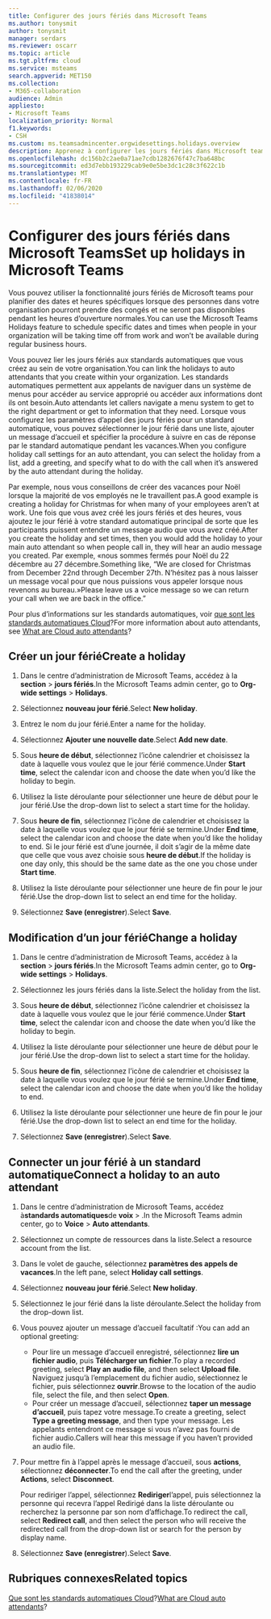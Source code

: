 ```yaml
---
title: Configurer des jours fériés dans Microsoft Teams
ms.author: tonysmit
author: tonysmit
manager: serdars
ms.reviewer: oscarr
ms.topic: article
ms.tgt.pltfrm: cloud
ms.service: msteams
search.appverid: MET150
ms.collection:
- M365-collaboration
audience: Admin
appliesto:
- Microsoft Teams
localization_priority: Normal
f1.keywords:
- CSH
ms.custom: ms.teamsadmincenter.orgwidesettings.holidays.overview
description: Apprenez à configurer les jours fériés dans Microsoft teams et à les connecter à votre standard automatique.
ms.openlocfilehash: dc156b2c2ae0a71ae7cdb1282676f47c7ba648bc
ms.sourcegitcommit: ed3d7ebb193229cab9e0e5be3dc1c28c3f622c1b
ms.translationtype: MT
ms.contentlocale: fr-FR
ms.lasthandoff: 02/06/2020
ms.locfileid: "41838014"
---
```

# <a name="set-up-holidays-in-microsoft-teams"></a><span data-ttu-id="b8c4b-103">Configurer des jours fériés dans Microsoft Teams</span><span class="sxs-lookup"><span data-stu-id="b8c4b-103">Set up holidays in Microsoft Teams</span></span>

<span data-ttu-id="b8c4b-104">Vous pouvez utiliser la fonctionnalité jours fériés de Microsoft teams pour planifier des dates et heures spécifiques lorsque des personnes dans votre organisation pourront prendre des congés et ne seront pas disponibles pendant les heures d’ouverture normales.</span><span class="sxs-lookup"><span data-stu-id="b8c4b-104">You can use the Microsoft Teams Holidays feature to schedule specific dates and times when people in your organization will be taking time off from work and won’t be available during regular business hours.</span></span> 

<span data-ttu-id="b8c4b-105">Vous pouvez lier les jours fériés aux standards automatiques que vous créez au sein de votre organisation.</span><span class="sxs-lookup"><span data-stu-id="b8c4b-105">You can link the holidays to auto attendants that you create within your organization.</span></span> <span data-ttu-id="b8c4b-106">Les standards automatiques permettent aux appelants de naviguer dans un système de menus pour accéder au service approprié ou accéder aux informations dont ils ont besoin.</span><span class="sxs-lookup"><span data-stu-id="b8c4b-106">Auto attendants let callers navigate a menu system to get to the right department or get to information that they need.</span></span> <span data-ttu-id="b8c4b-107">Lorsque vous configurez les paramètres d’appel des jours fériés pour un standard automatique, vous pouvez sélectionner le jour férié dans une liste, ajouter un message d’accueil et spécifier la procédure à suivre en cas de réponse par le standard automatique pendant les vacances.</span><span class="sxs-lookup"><span data-stu-id="b8c4b-107">When you configure holiday call settings for an auto attendant, you can select the holiday from a list, add a greeting, and specify what to do with the call when it’s answered by the auto attendant during the holiday.</span></span>

<span data-ttu-id="b8c4b-108">Par exemple, nous vous conseillons de créer des vacances pour Noël lorsque la majorité de vos employés ne le travaillent pas.</span><span class="sxs-lookup"><span data-stu-id="b8c4b-108">A good example is creating a holiday for Christmas for when many of your employees aren’t at work.</span></span> <span data-ttu-id="b8c4b-109">Une fois que vous avez créé les jours fériés et des heures, vous ajoutez le jour férié à votre standard automatique principal de sorte que les participants puissent entendre un message audio que vous avez créé.</span><span class="sxs-lookup"><span data-stu-id="b8c4b-109">After you create the holiday and set times, then you would add the holiday to your main auto attendant so when people call in, they will hear an audio message you created.</span></span> <span data-ttu-id="b8c4b-110">Par exemple, «nous sommes fermés pour Noël du 22 décembre au 27 décembre.</span><span class="sxs-lookup"><span data-stu-id="b8c4b-110">Something like, “We are closed for Christmas from December 22nd through December 27th.</span></span> <span data-ttu-id="b8c4b-111">N’hésitez pas à nous laisser un message vocal pour que nous puissions vous appeler lorsque nous revenons au bureau.»</span><span class="sxs-lookup"><span data-stu-id="b8c4b-111">Please leave us a voice message so we can return your call when we are back in the office.”</span></span>

<span data-ttu-id="b8c4b-112">Pour plus d’informations sur les standards automatiques, voir [que sont les standards automatiques Cloud](what-are-phone-system-auto-attendants.md)?</span><span class="sxs-lookup"><span data-stu-id="b8c4b-112">For more information about auto attendants, see [What are Cloud auto attendants](what-are-phone-system-auto-attendants.md)?</span></span>  

## <a name="create-a-holiday"></a><span data-ttu-id="b8c4b-113">Créer un jour férié</span><span class="sxs-lookup"><span data-stu-id="b8c4b-113">Create a holiday</span></span>

1. <span data-ttu-id="b8c4b-114">Dans le centre d’administration de Microsoft Teams, accédez à la **section** > **jours fériés**.</span><span class="sxs-lookup"><span data-stu-id="b8c4b-114">In the Microsoft Teams admin center, go to **Org-wide settings** > **Holidays**.</span></span>

2. <span data-ttu-id="b8c4b-115">Sélectionnez **nouveau jour férié**.</span><span class="sxs-lookup"><span data-stu-id="b8c4b-115">Select **New holiday**.</span></span>

3. <span data-ttu-id="b8c4b-116">Entrez le nom du jour férié.</span><span class="sxs-lookup"><span data-stu-id="b8c4b-116">Enter a name for the holiday.</span></span>

4. <span data-ttu-id="b8c4b-117">Sélectionnez **Ajouter une nouvelle date**.</span><span class="sxs-lookup"><span data-stu-id="b8c4b-117">Select **Add new date**.</span></span>

5. <span data-ttu-id="b8c4b-118">Sous **heure de début**, sélectionnez l’icône calendrier et choisissez la date à laquelle vous voulez que le jour férié commence.</span><span class="sxs-lookup"><span data-stu-id="b8c4b-118">Under **Start time**, select the calendar icon and choose the date when you’d like the holiday to begin.</span></span>

6. <span data-ttu-id="b8c4b-119">Utilisez la liste déroulante pour sélectionner une heure de début pour le jour férié.</span><span class="sxs-lookup"><span data-stu-id="b8c4b-119">Use the drop-down list to select a start time for the holiday.</span></span>

7. <span data-ttu-id="b8c4b-120">Sous **heure de fin**, sélectionnez l’icône de calendrier et choisissez la date à laquelle vous voulez que le jour férié se termine.</span><span class="sxs-lookup"><span data-stu-id="b8c4b-120">Under **End time**, select the calendar icon and choose the date when you’d like the holiday to end.</span></span> <span data-ttu-id="b8c4b-121">Si le jour férié est d’une journée, il doit s’agir de la même date que celle que vous avez choisie sous **heure de début**.</span><span class="sxs-lookup"><span data-stu-id="b8c4b-121">If the holiday is one day only, this should be the same date as the one you chose under **Start time**.</span></span>

8. <span data-ttu-id="b8c4b-122">Utilisez la liste déroulante pour sélectionner une heure de fin pour le jour férié.</span><span class="sxs-lookup"><span data-stu-id="b8c4b-122">Use the drop-down list to select an end time for the holiday.</span></span>

9. <span data-ttu-id="b8c4b-123">Sélectionnez **Save (enregistrer**).</span><span class="sxs-lookup"><span data-stu-id="b8c4b-123">Select **Save**.</span></span>

## <a name="change-a-holiday"></a><span data-ttu-id="b8c4b-124">Modification d’un jour férié</span><span class="sxs-lookup"><span data-stu-id="b8c4b-124">Change a holiday</span></span>

1. <span data-ttu-id="b8c4b-125">Dans le centre d’administration de Microsoft Teams, accédez à la **section** > **jours fériés**.</span><span class="sxs-lookup"><span data-stu-id="b8c4b-125">In the Microsoft Teams admin center, go to **Org-wide settings** > **Holidays**.</span></span>

2. <span data-ttu-id="b8c4b-126">Sélectionnez les jours fériés dans la liste.</span><span class="sxs-lookup"><span data-stu-id="b8c4b-126">Select the holiday from the list.</span></span>

3. <span data-ttu-id="b8c4b-127">Sous **heure de début**, sélectionnez l’icône calendrier et choisissez la date à laquelle vous voulez que le jour férié commence.</span><span class="sxs-lookup"><span data-stu-id="b8c4b-127">Under **Start time**, select the calendar icon and choose the date when you’d like the holiday to begin.</span></span>

4. <span data-ttu-id="b8c4b-128">Utilisez la liste déroulante pour sélectionner une heure de début pour le jour férié.</span><span class="sxs-lookup"><span data-stu-id="b8c4b-128">Use the drop-down list to select a start time for the holiday.</span></span>

5. <span data-ttu-id="b8c4b-129">Sous **heure de fin**, sélectionnez l’icône de calendrier et choisissez la date à laquelle vous voulez que le jour férié se termine.</span><span class="sxs-lookup"><span data-stu-id="b8c4b-129">Under **End time**, select the calendar icon and choose the date when you’d like the holiday to end.</span></span> 

6. <span data-ttu-id="b8c4b-130">Utilisez la liste déroulante pour sélectionner une heure de fin pour le jour férié.</span><span class="sxs-lookup"><span data-stu-id="b8c4b-130">Use the drop-down list to select an end time for the holiday.</span></span>

7. <span data-ttu-id="b8c4b-131">Sélectionnez **Save (enregistrer**).</span><span class="sxs-lookup"><span data-stu-id="b8c4b-131">Select **Save**.</span></span>

## <a name="connect-a-holiday-to-an-auto-attendant"></a><span data-ttu-id="b8c4b-132">Connecter un jour férié à un standard automatique</span><span class="sxs-lookup"><span data-stu-id="b8c4b-132">Connect a holiday to an auto attendant</span></span>

1. <span data-ttu-id="b8c4b-133">Dans le centre d’administration de Microsoft Teams, accédez à**standards automatiques**de **voix** > .</span><span class="sxs-lookup"><span data-stu-id="b8c4b-133">In the Microsoft Teams admin center, go to **Voice** > **Auto attendants**.</span></span>
2. <span data-ttu-id="b8c4b-134">Sélectionnez un compte de ressources dans la liste.</span><span class="sxs-lookup"><span data-stu-id="b8c4b-134">Select a resource account from the list.</span></span>
3. <span data-ttu-id="b8c4b-135">Dans le volet de gauche, sélectionnez **paramètres des appels de vacances**.</span><span class="sxs-lookup"><span data-stu-id="b8c4b-135">In the left pane, select **Holiday call settings**.</span></span>
4. <span data-ttu-id="b8c4b-136">Sélectionnez **nouveau jour férié**.</span><span class="sxs-lookup"><span data-stu-id="b8c4b-136">Select **New holiday**.</span></span>
5. <span data-ttu-id="b8c4b-137">Sélectionnez le jour férié dans la liste déroulante.</span><span class="sxs-lookup"><span data-stu-id="b8c4b-137">Select the holiday from the drop-down list.</span></span>
6. <span data-ttu-id="b8c4b-138">Vous pouvez ajouter un message d’accueil facultatif :</span><span class="sxs-lookup"><span data-stu-id="b8c4b-138">You can add an optional greeting:</span></span>
    - <span data-ttu-id="b8c4b-139">Pour lire un message d’accueil enregistré, sélectionnez **lire un fichier audio**, puis **Télécharger un fichier**.</span><span class="sxs-lookup"><span data-stu-id="b8c4b-139">To play a recorded greeting, select **Play an audio file**, and then select **Upload file**.</span></span> <span data-ttu-id="b8c4b-140">Naviguez jusqu’à l’emplacement du fichier audio, sélectionnez le fichier, puis sélectionnez **ouvrir**.</span><span class="sxs-lookup"><span data-stu-id="b8c4b-140">Browse to the location of the audio file, select the file, and then select **Open**.</span></span>
    - <span data-ttu-id="b8c4b-141">Pour créer un message d’accueil, sélectionnez **taper un message d’accueil**, puis tapez votre message.</span><span class="sxs-lookup"><span data-stu-id="b8c4b-141">To create a greeting, select **Type a greeting message**, and then type your message.</span></span> <span data-ttu-id="b8c4b-142">Les appelants entendront ce message si vous n’avez pas fourni de fichier audio.</span><span class="sxs-lookup"><span data-stu-id="b8c4b-142">Callers will hear this message if you haven’t provided an audio file.</span></span>
7. <span data-ttu-id="b8c4b-143">Pour mettre fin à l’appel après le message d’accueil, sous **actions**, sélectionnez **déconnecter**.</span><span class="sxs-lookup"><span data-stu-id="b8c4b-143">To end the call after the greeting, under **Actions**, select **Disconnect**.</span></span> 

    <span data-ttu-id="b8c4b-144">Pour rediriger l’appel, sélectionnez **Rediriger**l’appel, puis sélectionnez la personne qui recevra l’appel Redirigé dans la liste déroulante ou recherchez la personne par son nom d’affichage.</span><span class="sxs-lookup"><span data-stu-id="b8c4b-144">To redirect the call, select **Redirect call**, and then select the person who will receive the redirected call from the drop-down list or search for the person by display name.</span></span>
8. <span data-ttu-id="b8c4b-145">Sélectionnez **Save (enregistrer**).</span><span class="sxs-lookup"><span data-stu-id="b8c4b-145">Select **Save**.</span></span>

## <a name="related-topics"></a><span data-ttu-id="b8c4b-146">Rubriques connexes</span><span class="sxs-lookup"><span data-stu-id="b8c4b-146">Related topics</span></span>

<span data-ttu-id="b8c4b-147">[Que sont les standards automatiques Cloud](what-are-phone-system-auto-attendants.md)?</span><span class="sxs-lookup"><span data-stu-id="b8c4b-147">[What are Cloud auto attendants](what-are-phone-system-auto-attendants.md)?</span></span>